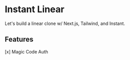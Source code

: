 # Instant Linear

Let's build a linear clone w/ Next.js, Tailwind, and Instant.

## Features

[x] Magic Code Auth
